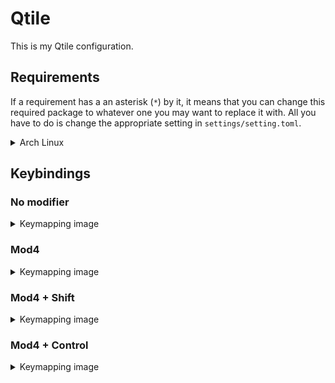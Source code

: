 # Qtile

This is my Qtile configuration.

## Requirements

If a requirement has a an asterisk (`*`) by it, it means that you can change
this required package to whatever one you may want to replace it with.
All you have to do is change the appropriate setting in
`settings/setting.toml`.

<details>
<summary>Arch Linux</summary>

- `xorg` & `wayland`
- `light-locker`*
- `qtile`
- `python-pywlroots`
- `python-dbus-next`
- `python-pyxdg`
- `picom`
- `rofi`* & `wofi`*
- `papirus-icon-theme`
- `xdotool`* & `wtype`*
- `kitty`*
- `network-manager-applet`
- `gammastep`
- `pamixer` & `pavucontrol`*
- `xfce4-screenshooter`*
- `firefox`*
- `ttf-fira-code`
- `ttf-fira-mono`
- `ttf-fira-sans`
- `ttf-firacode-nerd`

</details>

## Keybindings

### No modifier

<details>
<summary>Keymapping image</summary>

![no mod bindings](./no_modifier.png "No modifier bindings")

</details>

### Mod4

<details>
<summary>Keymapping image</summary>

![mod4 bindings](./mod4.png "Mod4 bindings")

</details>

### Mod4 + Shift

<details>
<summary>Keymapping image</summary>

![mod4+shift bindings](./mod4-shift.png "Mod4+Shift bindings")

</details>

### Mod4 + Control

<details>
<summary>Keymapping image</summary>

![mod4+control bindings](./mod4-control.png "Mod4+Control bindings")

</details>

